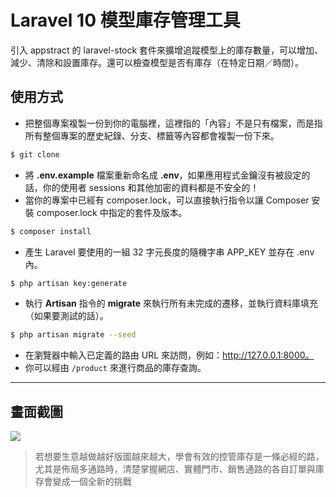 # Laravel 10 模型庫存管理工具

引入 appstract 的 laravel-stock 套件來擴增追蹤模型上的庫存數量，可以增加、減少、清除和設置庫存。還可以檢查模型是否有庫存（在特定日期／時間）。

## 使用方式
- 把整個專案複製一份到你的電腦裡，這裡指的「內容」不是只有檔案，而是指所有整個專案的歷史紀錄、分支、標籤等內容都會複製一份下來。
```sh
$ git clone
```
- 將 __.env.example__ 檔案重新命名成 __.env__，如果應用程式金鑰沒有被設定的話，你的使用者 sessions 和其他加密的資料都是不安全的！
- 當你的專案中已經有 composer.lock，可以直接執行指令以讓 Composer 安裝 composer.lock 中指定的套件及版本。
```sh
$ composer install
```
- 產生 Laravel 要使用的一組 32 字元長度的隨機字串 APP_KEY 並存在 .env 內。
```sh
$ php artisan key:generate
```
- 執行 __Artisan__ 指令的 __migrate__ 來執行所有未完成的遷移，並執行資料庫填充（如果要測試的話）。
```sh
$ php artisan migrate --seed
```
- 在瀏覽器中輸入已定義的路由 URL 來訪問，例如：http://127.0.0.1:8000。
- 你可以經由 `/product` 來進行商品的庫存查詢。

----

## 畫面截圖
![](https://i.imgur.com/gvwTRrp.png)
> 若想要生意越做越好版圖越來越大，學會有效的控管庫存是一條必經的路，尤其是佈局多通路時，清楚掌握網店、實體門市、銷售通路的各自訂單與庫存會變成一個全新的挑戰